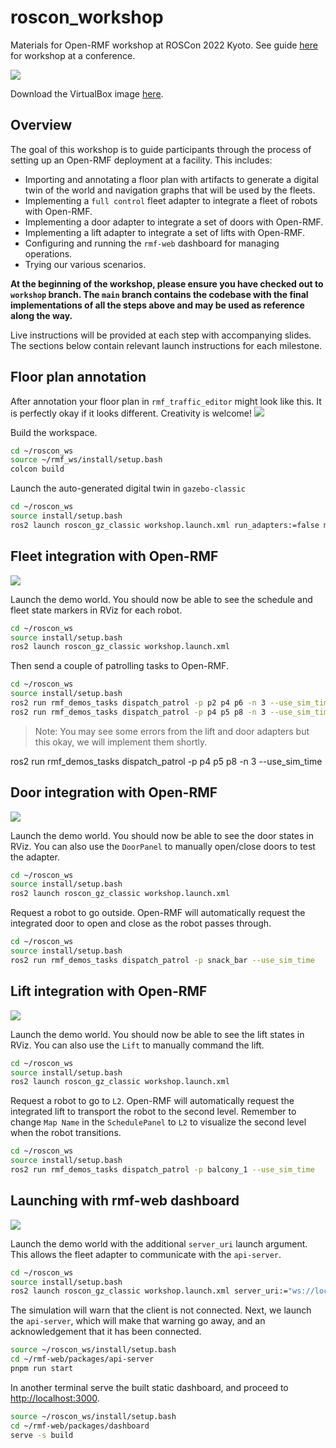 
# roscon_workshop
Materials for Open-RMF workshop at ROSCon 2022 Kyoto.
See guide [here](docs/conference/conference.md) for workshop at a conference.

![](docs/workshop.png)

Download the VirtualBox image [here](https://www.dropbox.com/sh/d82fy5aqdshiqws/AADph3wt7jsyt6LpLoiJR9Rqa?dl=0).

## Overview
The goal of this workshop is to guide participants through the process of
setting up an Open-RMF deployment at a facility. This includes:
* Importing and annotating a floor plan with artifacts to generate a digital twin of the world and navigation graphs that will be used by the fleets.
* Implementing a `full control` fleet adapter to integrate a fleet of robots with Open-RMF.
* Implementing a door adapter to integrate a set of doors with Open-RMF.
* Implementing a lift adapter to integrate a set of lifts with Open-RMF.
* Configuring and running the `rmf-web` dashboard for managing operations.
* Trying our various scenarios.

**At the beginning of the workshop, please ensure you have checked out to `workshop` branch.
The `main` branch contains the codebase with the final implementations of all the steps above and may be used as reference along the way.**

Live instructions will be provided at each step with accompanying slides.
The sections below contain relevant launch instructions for each milestone.

## Floor plan annotation
After annotation your floor plan in `rmf_traffic_editor` might look like this.
It is perfectly okay if it looks different. Creativity is welcome!
![](docs/example_annotation.png)

Build the workspace.
```bash
cd ~/roscon_ws
source ~/rmf_ws/install/setup.bash
colcon build
```

Launch the auto-generated digital twin in `gazebo-classic`
```bash
cd ~/roscon_ws
source install/setup.bash
ros2 launch roscon_gz_classic workshop.launch.xml run_adapters:=false map_name:=workshop_example
```

## Fleet integration with Open-RMF
![](docs/test_fleet_adapter.png)

Launch the demo world. You should now be able to see the schedule and fleet
state markers in RViz for each robot.
```bash
cd ~/roscon_ws
source install/setup.bash
ros2 launch roscon_gz_classic workshop.launch.xml
```
Then send a couple of patrolling tasks to Open-RMF.
```bash
cd ~/roscon_ws
source install/setup.bash
ros2 run rmf_demos_tasks dispatch_patrol -p p2 p4 p6 -n 3 --use_sim_time
ros2 run rmf_demos_tasks dispatch_patrol -p p4 p5 p8 -n 3 --use_sim_time
```
> Note: You may see some errors from the lift and door adapters but this okay,
we will implement them shortly.

ros2 run rmf_demos_tasks dispatch_patrol -p p4 p5 p8 -n 3 --use_sim_time

## Door integration with Open-RMF
![](docs/test_door_adapter.png)

Launch the demo world. You should now be able to see the door states in RViz.
You can also use the `DoorPanel` to manually open/close doors to test the
adapter.
```bash
cd ~/roscon_ws
source install/setup.bash
ros2 launch roscon_gz_classic workshop.launch.xml
```

Request a robot to go outside. Open-RMF will automatically request the integrated
door to open and close as the robot passes through.
```bash
cd ~/roscon_ws
source install/setup.bash
ros2 run rmf_demos_tasks dispatch_patrol -p snack_bar --use_sim_time
```

## Lift integration with Open-RMF
![](docs/test_lift_adapter.png)

Launch the demo world. You should now be able to see the lift states in RViz.
You can also use the `Lift` to manually command the lift.
```bash
cd ~/roscon_ws
source install/setup.bash
ros2 launch roscon_gz_classic workshop.launch.xml
```

Request a robot to go to `L2`. Open-RMF will automatically request the integrated
lift to transport the robot to the second level. Remember to change
`Map Name` in the `SchedulePanel` to `L2` to visualize the second level when
the robot transitions.
```bash
cd ~/roscon_ws
source install/setup.bash
ros2 run rmf_demos_tasks dispatch_patrol -p balcony_1 --use_sim_time
```

## Launching with rmf-web dashboard
![](docs/dashboard.png)

Launch the demo world with the additional `server_uri` launch argument. This allows the fleet adapter to communicate with the `api-server`.

```bash
cd ~/roscon_ws
source install/setup.bash
ros2 launch roscon_gz_classic workshop.launch.xml server_uri:="ws://localhost:8000/_internal"
```

The simulation will warn that the client is not connected. Next, we launch the `api-server`, which will make that warning go away, and an acknowledgement that it has been connected.

```bash
source ~/roscon_ws/install/setup.bash
cd ~/rmf-web/packages/api-server
pnpm run start
```

In another terminal serve the built static dashboard, and proceed to [http://localhost:3000](http://localhost:3000).

```bash
source ~/roscon_ws/install/setup.bash
cd ~/rmf-web/packages/dashboard
serve -s build
```
